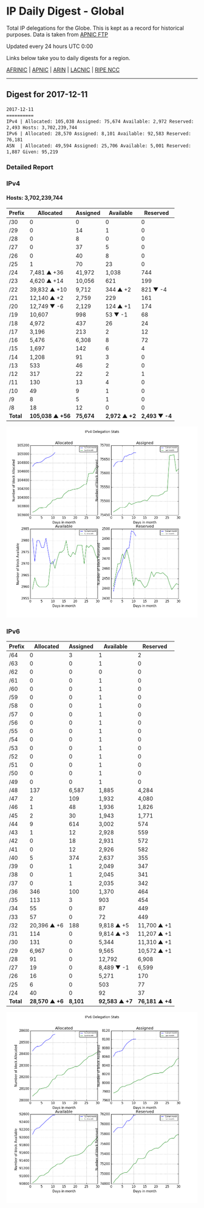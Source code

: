 # IP Daily Digest - Global

Total IP delegations for the Globe. This is kept as a record for historical purposes. Data is taken from [APNIC FTP](https://ftp.apnic.net/)

Updated every 24 hours UTC 0:00

Links below take you to daily digests for a region.

[AFRINIC](./archives/AFRINIC/) | [APNIC](./archives/APNIC/) | [ARIN](./archives/ARIN/) | [LACNIC](./archives/LACNIC/) | [RIPE NCC](./archives/RIPE_NCC/)

---

## Digest for 2017-12-11
```
2017-12-11
==========
IPv4 | Allocated: 105,038 Assigned: 75,674 Available: 2,972 Reserved: 2,493 Hosts: 3,702,239,744
IPv6 | Allocated: 28,570 Assigned: 8,101 Available: 92,583 Reserved: 76,181
ASN  | Allocated: 49,594 Assigned: 25,706 Available: 5,001 Reserved: 1,887 Given: 95,219
```

### Detailed Report

### IPv4

#### Hosts: **3,702,239,744**

| Prefix | Allocated | Assigned | Available | Reserved |
| ----- | ----- | ----- | ----- | ----- |
| /30 | 0 | 0 | 0 | 0 |
| /29 | 0 | 14 | 1 | 0 |
| /28 | 0 | 8 | 0 | 0 |
| /27 | 0 | 37 | 5 | 0 |
| /26 | 0 | 40 | 8 | 0 |
| /25 | 1 | 70 | 23 | 0 |
| /24 | 7,481 ▲ +36 | 41,972 | 1,038 | 744 |
| /23 | 4,620 ▲ +14 | 10,056 | 621 | 199 |
| /22 | 39,832 ▲ +10 | 9,712 | 344 ▲ +2 | 821 ▼ -4 |
| /21 | 12,140 ▲ +2 | 2,759 | 229 | 161 |
| /20 | 12,749 ▼ -6 | 2,129 | 124 ▲ +1 | 174 |
| /19 | 10,607 | 998 | 53 ▼ -1 | 68 |
| /18 | 4,972 | 437 | 26 | 24 |
| /17 | 3,196 | 213 | 2 | 12 |
| /16 | 5,476 | 6,308 | 8 | 72 |
| /15 | 1,697 | 142 | 6 | 4 |
| /14 | 1,208 | 91 | 3 | 0 |
| /13 | 533 | 46 | 2 | 0 |
| /12 | 317 | 22 | 2 | 1 |
| /11 | 130 | 13 | 4 | 0 |
| /10 | 49 | 9 | 1 | 0 |
| /9 | 8 | 5 | 1 | 0 |
| /8 | 18 | 12 | 0 | 0 |
| **Total** | **105,038 ▲ +56** | **75,674** | **2,972 ▲ +2** | **2,493 ▼ -4** |

![ipv4-stats](ipv4-figure.png)

### IPv6

| Prefix | Allocated | Assigned | Available | Reserved |
| ----- | ----- | ----- | ----- | ----- |
| /64 | 0 | 3 | 1 | 2 |
| /63 | 0 | 0 | 1 | 0 |
| /62 | 0 | 0 | 0 | 0 |
| /61 | 0 | 0 | 1 | 0 |
| /60 | 0 | 0 | 1 | 0 |
| /59 | 0 | 0 | 1 | 0 |
| /58 | 0 | 0 | 1 | 0 |
| /57 | 0 | 0 | 1 | 0 |
| /56 | 0 | 0 | 1 | 0 |
| /55 | 0 | 0 | 1 | 0 |
| /54 | 0 | 0 | 1 | 0 |
| /53 | 0 | 0 | 1 | 0 |
| /52 | 0 | 0 | 1 | 0 |
| /51 | 0 | 0 | 1 | 0 |
| /50 | 0 | 0 | 1 | 0 |
| /49 | 0 | 0 | 1 | 0 |
| /48 | 137 | 6,587 | 1,885 | 4,284 |
| /47 | 2 | 109 | 1,932 | 4,080 |
| /46 | 1 | 48 | 1,936 | 1,826 |
| /45 | 2 | 30 | 1,943 | 1,771 |
| /44 | 9 | 614 | 3,002 | 574 |
| /43 | 1 | 12 | 2,928 | 559 |
| /42 | 0 | 18 | 2,931 | 572 |
| /41 | 0 | 12 | 2,926 | 582 |
| /40 | 5 | 374 | 2,637 | 355 |
| /39 | 0 | 1 | 2,049 | 347 |
| /38 | 0 | 1 | 2,045 | 341 |
| /37 | 0 | 1 | 2,035 | 342 |
| /36 | 346 | 100 | 1,370 | 464 |
| /35 | 113 | 3 | 903 | 454 |
| /34 | 55 | 0 | 87 | 449 |
| /33 | 57 | 0 | 72 | 449 |
| /32 | 20,396 ▲ +6 | 188 | 9,818 ▲ +5 | 11,700 ▲ +1 |
| /31 | 114 | 0 | 9,814 ▲ +3 | 11,207 ▲ +1 |
| /30 | 131 | 0 | 5,344 | 11,310 ▲ +1 |
| /29 | 6,967 | 0 | 9,565 | 10,572 ▲ +1 |
| /28 | 91 | 0 | 12,792 | 6,908 |
| /27 | 19 | 0 | 8,489 ▼ -1 | 6,599 |
| /26 | 16 | 0 | 5,271 | 170 |
| /25 | 6 | 0 | 503 | 77 |
| /24 | 40 | 0 | 92 | 37 |
| **Total** | **28,570 ▲ +6** | **8,101** | **92,583 ▲ +7** | **76,181 ▲ +4** |

![ipv6-stats](ipv6-figure.png)